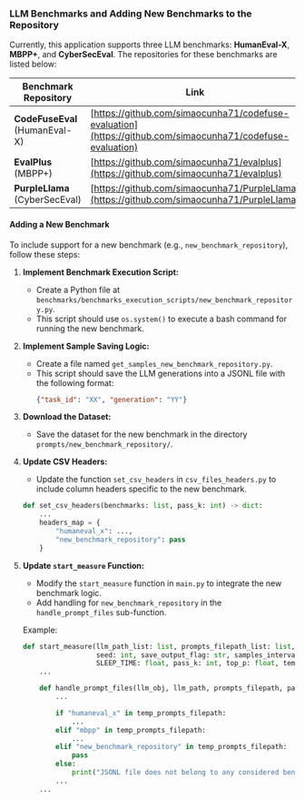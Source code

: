 ### LLM Benchmarks and Adding New Benchmarks to the Repository

Currently, this application supports three LLM benchmarks: **HumanEval-X**, **MBPP+**, and **CyberSecEval**. The repositories for these benchmarks are listed below:

| Benchmark Repository            | Link                                                                                  |
|---------------------------------|---------------------------------------------------------------------------------------|
| **CodeFuseEval** (HumanEval-X)  | [https://github.com/simaocunha71/codefuse-evaluation](https://github.com/simaocunha71/codefuse-evaluation) |
| **EvalPlus** (MBPP+)            | [https://github.com/simaocunha71/evalplus](https://github.com/simaocunha71/evalplus)                 |
| **PurpleLlama** (CyberSecEval)  | [https://github.com/simaocunha71/PurpleLlama](https://github.com/simaocunha71/PurpleLlama)           |

#### Adding a New Benchmark

To include support for a new benchmark (e.g., `new_benchmark_repository`), follow these steps:

1. **Implement Benchmark Execution Script:**
   - Create a Python file at `benchmarks/benchmarks_execution_scripts/new_benchmark_repository.py`.
   - This script should use `os.system()` to execute a bash command for running the new benchmark.

2. **Implement Sample Saving Logic:**
   - Create a file named `get_samples_new_benchmark_repository.py`.
   - This script should save the LLM generations into a JSONL file with the following format:
     ```json
     {"task_id": "XX", "generation": "YY"}
     ```

3. **Download the Dataset:**
   - Save the dataset for the new benchmark in the directory `prompts/new_benchmark_repository/`.

4. **Update CSV Headers:**
   - Update the function `set_csv_headers` in `csv_files_headers.py` to include column headers specific to the new benchmark.

   ```python
   def set_csv_headers(benchmarks: list, pass_k: int) -> dict:
       ...
       headers_map = {
           "humaneval_x": ...,
           "new_benchmark_repository": pass
       }
   ```

5. **Update `start_measure` Function:**
   - Modify the `start_measure` function in `main.py` to integrate the new benchmark logic. 
   - Add handling for `new_benchmark_repository` in the `handle_prompt_files` sub-function.

   Example:
   ```python
   def start_measure(llm_path_list: list, prompts_filepath_list: list, max_tokens: int, n_ctx: int, 
                     seed: int, save_output_flag: str, samples_interval: str, shot_prompting: int, 
                     SLEEP_TIME: float, pass_k: int, top_p: float, temperature: float) -> None:
       ...

       def handle_prompt_files(llm_obj, llm_path, prompts_filepath, pass_k):
           ...

           if "humaneval_x" in temp_prompts_filepath:
               ...
           elif "mbpp" in temp_prompts_filepath:
               ...
           elif "new_benchmark_repository" in temp_prompts_filepath:
               pass
           else:
               print("JSONL file does not belong to any considered benchmark")
           ...
       ...
    ```
